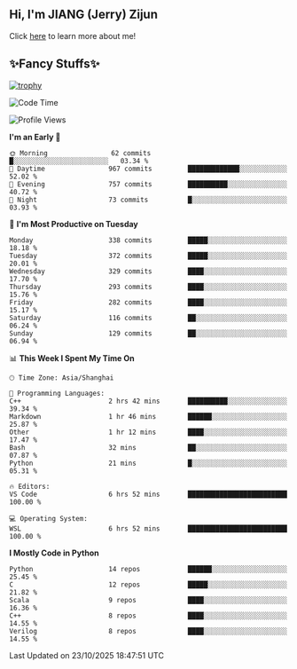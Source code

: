 ## Hi, I'm JIANG (Jerry) Zijun

Click [here](https://jzjerry.github.io/about/) to learn more about me!

## ✨Fancy Stuffs✨
[![trophy](https://github-profile-trophy.vercel.app/?username=jzjerry&theme=onedark)](https://github.com/ryo-ma/github-profile-trophy)
<!--START_SECTION:waka-->
![Code Time](http://img.shields.io/badge/Code%20Time-1%2C557%20hrs%2022%20mins-blue)

![Profile Views](http://img.shields.io/badge/Profile%20Views-2-blue)

**I'm an Early 🐤** 

```text
🌞 Morning                62 commits          █░░░░░░░░░░░░░░░░░░░░░░░░   03.34 % 
🌆 Daytime                967 commits         █████████████░░░░░░░░░░░░   52.02 % 
🌃 Evening                757 commits         ██████████░░░░░░░░░░░░░░░   40.72 % 
🌙 Night                  73 commits          █░░░░░░░░░░░░░░░░░░░░░░░░   03.93 % 
```
📅 **I'm Most Productive on Tuesday** 

```text
Monday                   338 commits         █████░░░░░░░░░░░░░░░░░░░░   18.18 % 
Tuesday                  372 commits         █████░░░░░░░░░░░░░░░░░░░░   20.01 % 
Wednesday                329 commits         ████░░░░░░░░░░░░░░░░░░░░░   17.70 % 
Thursday                 293 commits         ████░░░░░░░░░░░░░░░░░░░░░   15.76 % 
Friday                   282 commits         ████░░░░░░░░░░░░░░░░░░░░░   15.17 % 
Saturday                 116 commits         ██░░░░░░░░░░░░░░░░░░░░░░░   06.24 % 
Sunday                   129 commits         ██░░░░░░░░░░░░░░░░░░░░░░░   06.94 % 
```


📊 **This Week I Spent My Time On** 

```text
🕑︎ Time Zone: Asia/Shanghai

💬 Programming Languages: 
C++                      2 hrs 42 mins       ██████████░░░░░░░░░░░░░░░   39.34 % 
Markdown                 1 hr 46 mins        ██████░░░░░░░░░░░░░░░░░░░   25.87 % 
Other                    1 hr 12 mins        ████░░░░░░░░░░░░░░░░░░░░░   17.47 % 
Bash                     32 mins             ██░░░░░░░░░░░░░░░░░░░░░░░   07.87 % 
Python                   21 mins             █░░░░░░░░░░░░░░░░░░░░░░░░   05.31 % 

🔥 Editors: 
VS Code                  6 hrs 52 mins       █████████████████████████   100.00 % 

💻 Operating System: 
WSL                      6 hrs 52 mins       █████████████████████████   100.00 % 
```

**I Mostly Code in Python** 

```text
Python                   14 repos            ██████░░░░░░░░░░░░░░░░░░░   25.45 % 
C                        12 repos            █████░░░░░░░░░░░░░░░░░░░░   21.82 % 
Scala                    9 repos             ████░░░░░░░░░░░░░░░░░░░░░   16.36 % 
C++                      8 repos             ████░░░░░░░░░░░░░░░░░░░░░   14.55 % 
Verilog                  8 repos             ████░░░░░░░░░░░░░░░░░░░░░   14.55 % 
```




 Last Updated on 23/10/2025 18:47:51 UTC
<!--END_SECTION:waka-->
